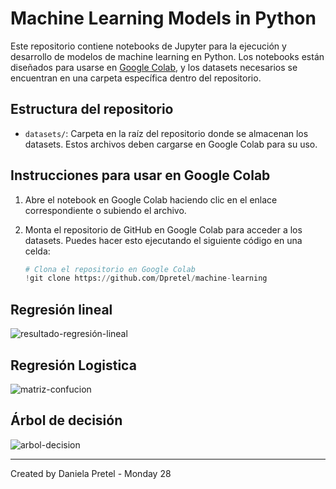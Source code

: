 # Machine Learning Models in Python

Este repositorio contiene notebooks de Jupyter para la ejecución y desarrollo de modelos de machine learning en Python. Los notebooks están diseñados para usarse en [Google Colab](https://colab.research.google.com/), y los datasets necesarios se encuentran en una carpeta específica dentro del repositorio.

## Estructura del repositorio

- `datasets/`: Carpeta en la raíz del repositorio donde se almacenan los datasets. Estos archivos deben cargarse en Google Colab para su uso.

## Instrucciones para usar en Google Colab

1. Abre el notebook en Google Colab haciendo clic en el enlace correspondiente o subiendo el archivo.
2. Monta el repositorio de GitHub en Google Colab para acceder a los datasets. Puedes hacer esto ejecutando el siguiente código en una celda:

   ```python 
   # Clona el repositorio en Google Colab
   !git clone https://github.com/Dpretel/machine-learning


## Regresión lineal

![resultado-regresión-lineal](image.png)

## Regresión Logistica

![matriz-confucion](image-1.png)

## Árbol de decisión

![arbol-decision](image-2.png)

---

Created by Daniela Pretel - Monday 28